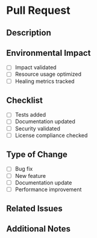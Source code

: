 # Pull Request

## Description
<!-- Describe your changes -->

## Environmental Impact
- [ ] Impact validated
- [ ] Resource usage optimized
- [ ] Healing metrics tracked

## Checklist
- [ ] Tests added
- [ ] Documentation updated
- [ ] Security validated
- [ ] License compliance checked

## Type of Change
- [ ] Bug fix
- [ ] New feature
- [ ] Documentation update
- [ ] Performance improvement

## Related Issues
<!-- Link related issues -->

## Additional Notes
<!-- Add any additional information -->